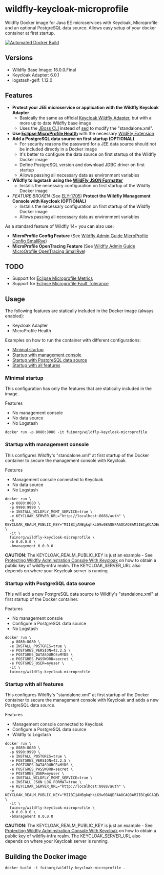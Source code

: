 # wildfly-keycloak-microprofile
Wildfly Docker image for Java EE microservices with Keycloak, Microprofile and an optional PostgreSQL data source. Allows easy setup of your docker container at first startup.

[![Automated Docker Build](https://img.shields.io/docker/automated/fuinorg/wildfly-keycloak-microprofile.svg)](https://hub.docker.com/r/fuinorg/wildfly-keycloak-microprofile/)

## Versions
- Wildfly Base Image: 16.0.0.Final
- Keycloak Adapter: 6.0.1
- logstash-gelf: 1.12.0

## Features

- **Protect your JEE microservice or application with the Wildfly Keycloak Adapter**
  - Basically the same as official [Keycloak Wildfly Adapter](https://github.com/jboss-dockerfiles/keycloak/tree/master/adapter-wildfly),  but with a more up to date Wildfly base image
  - Uses the [JBoss CLI](https://access.redhat.com/documentation/en-us/red_hat_jboss_enterprise_application_platform/7.0/html-single/management_cli_guide/index) instead of [sed](https://www.gnu.org/software/sed/manual/sed.html) to modify the "standalone.xml".
- **Use [Eclipse MicroProfile Health](https://github.com/eclipse/microprofile-health/)** with the necessary [WildFly Extension](https://github.com/jmesnil/wildfly-microprofile-health)
- **Add a PostgreSQL data source on first startup (OPTIONAL)**
  - For security reasons the password for a JEE data source should not be included directly in a Docker image
  - It's better to configure the data source on first startup of the Wildfly Docker image
  - Define PostgreSQL version and download JDBC driver on first startup
  - Allows passing all necessary data as environment variables
- **Wildfly to logstash using the [WildFly JSON Formatter](https://logging.paluch.biz/examples/wildfly-json.html)**  
  - Installs the necessary configuration on first startup of the Wildfly Docker image
- *FEATURE BROKEN* (See [ELY-1705](https://issues.jboss.org/browse/ELY-1705)) **Protect the Wildfly Management Console with Keycloak (OPTIONAL)**
  - Installs the necessary configuration on first startup of the Wildfly Docker image
  - Allows passing all necessary data as environment variables  

As a standard feature of Wildfly 14+ you can also use:

- **MicroProfile Config Feature** (See [Wildfly Admin Guide MicroProfile Config SmallRye](http://docs.wildfly.org/14/Admin_Guide.html#MicroProfile_Config_SmallRye))
- **MicroProfile OpenTracing Feature** (See [Wildfly Admin Guide MicroOrofile OpenTracing SmallRye](http://docs.wildfly.org/14/Admin_Guide.html#MicroProfile_OpenTracing%20SmallRye))

## TODO

- Support for [Eclipse Microprofile Metrics](https://github.com/eclipse/microprofile-metrics)
- Support for [Eclipse Microprofile Fault Tolerance](https://github.com/eclipse/microprofile-fault-tolerance)

## Usage

The following features are statically included in the Docker image (always enabled):

- Keycloak Adapter
- MicroProfile Health

Examples on how to run the container with different configurations:

- [Minimal startup](#minimal-startup)
- [Startup with management console](#startup-with-management-console)
- [Startup with PostgreSQL data source](#startup-with-postgresql-data-source)
- [Startup with all features](#startup-with-all-features)


### Minimal startup 
This configuration has only the features that are statically included in the image.

Features
- No management console
- No data source
- No Logstash

```
docker run -p 8080:8080 -it fuinorg/wildfly-keycloak-microprofile
```

### Startup with management console 
This configures Wildfly's "standalone.xml" at first startup of the Docker container to secure the management console with Keycloak.  

Features
- Management console connected to Keycloak
- No data source
- No Logstash

```
docker run \
  -p 8080:8080 \
  -p 9990:9990 \
  -e INSTALL_WILDFLY_MGMT_SERVICE=true \
  -e KEYCLOAK_SERVER_URL="http://localhost:8088/auth" \
  -e KEYCLOAK_REALM_PUBLIC_KEY="MIIBIjANBgkqhkiG9w0BAQEFAAOCAQ8AMIIBCgKCAQEAmAFTCSVf7onYIK76usq9sF6hsLvmzarXYZOgJPsD6dsPzvk9e+09jbB96LeFg+S88gSTRwuxLYyMjSe6+zUCThNnX785momaxqs9VxjAXG0qkmpx1a/iD5RMdrsMfDwBZwcYiJtPncC5g9dtN0C0dMckLRUsg1zuQ5KmiJZQIGtse7BFwbtwYAhmYeYhJSqdS6rYdf/8gRLpHU4StRAjU+/dkDXJuXiXMBy65LfAX+SpQtpgKpcFK0u8FA9WsB5x4OeqYe+cyUUbsQe2gq7hm/iLVEOHYg+Xk+23jpFBinbRIjjveDf6IYkde4PUX7Y3ZRuTiD48TnohtwMK5RZpVwIDAQAB" \
  -it \
  fuinorg/wildfly-keycloak-microprofile \
  -b 0.0.0.0 \
  -bmanagement 0.0.0.0
```
**CAUTION**: The KEYCLOAK_REALM_PUBLIC_KEY is just an example - See [Protecting Wildfly Adminstration Console With Keycloak](https://docs.jboss.org/author/display/WFLY/Protecting+Wildfly+Adminstration+Console+With+Keycloak) on how to obtain a public key of wildfly-infra realm. The KEYCLOAK_SERVER_URL also depends on where your Keycloak server is running.

### Startup with PostgreSQL data source
This will add a new PostgreSQL data source to Wildfly's "standalone.xml" at first startup of the Docker container. 

Features
- No management console
- Configure a PostgreSQL data source
- No Logstash

```
docker run \
  -p 8080:8080 \
  -e INSTALL_POSTGRES=true \
  -e POSTGRES_VERSION=42.2.5 \
  -e POSTGRES_DATASOURCE=MYDS \
  -e POSTGRES_PASSWORD=secret \
  -e POSTGRES_USER=myuser \
  -it \
  fuinorg/wildfly-keycloak-microprofile
```

### Startup with all features 
This configures Wildfly's "standalone.xml" at first startup of the Docker container to secure the management console with Keycloak and adds a new PostgreSQL data source. 

Features
- Management console connected to Keycloak
- Configure a PostgreSQL data source
- Wildfly to Logstash

```
docker run \
  -p 8080:8080 \
  -p 9990:9990 \
  -e INSTALL_POSTGRES=true \
  -e POSTGRES_VERSION=42.2.5 \
  -e POSTGRES_DATASOURCE=MYDS \
  -e POSTGRES_PASSWORD=secret \
  -e POSTGRES_USER=myuser \
  -e INSTALL_WILDFLY_MGMT_SERVICE=true \
  -e INSTALL_JSON_LOG_FORMAT=true \
  -e KEYCLOAK_SERVER_URL="http://localhost:8088/auth" \
  -e KEYCLOAK_REALM_PUBLIC_KEY="MIIBIjANBgkqhkiG9w0BAQEFAAOCAQ8AMIIBCgKCAQEAmAFTCSVf7onYIK76usq9sF6hsLvmzarXYZOgJPsD6dsPzvk9e+09jbB96LeFg+S88gSTRwuxLYyMjSe6+zUCThNnX785momaxqs9VxjAXG0qkmpx1a/iD5RMdrsMfDwBZwcYiJtPncC5g9dtN0C0dMckLRUsg1zuQ5KmiJZQIGtse7BFwbtwYAhmYeYhJSqdS6rYdf/8gRLpHU4StRAjU+/dkDXJuXiXMBy65LfAX+SpQtpgKpcFK0u8FA9WsB5x4OeqYe+cyUUbsQe2gq7hm/iLVEOHYg+Xk+23jpFBinbRIjjveDf6IYkde4PUX7Y3ZRuTiD48TnohtwMK5RZpVwIDAQAB" \
  -it \
  fuinorg/wildfly-keycloak-microprofile \
  -b 0.0.0.0 \
  -bmanagement 0.0.0.0
```
**CAUTION**: The KEYCLOAK_REALM_PUBLIC_KEY is just an example - See [Protecting Wildfly Adminstration Console With Keycloak](https://docs.jboss.org/author/display/WFLY/Protecting+Wildfly+Adminstration+Console+With+Keycloak) on how to obtain a public key of wildfly-infra realm. The KEYCLOAK_SERVER_URL also depends on where your Keycloak server is running.


## Building the Docker image

```
docker build -t fuinorg/wildfly-keycloak-microprofile .
```
